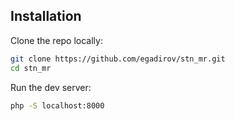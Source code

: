 ## Installation

Clone the repo locally:

```sh
git clone https://github.com/egadirov/stn_mr.git
cd stn_mr
```



Run the dev server:

```sh
php -S localhost:8000
```
